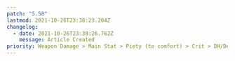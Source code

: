 ```yaml
---
patch: "5.58"
lastmod: 2021-10-26T23:38:23.204Z
changelog:
  - date: 2021-10-26T23:38:26.762Z
    message: Article Created
priority: Weapon Damage > Main Stat > Piety (to comfort) > Crit > DH/Det > SpS > Piety
---
```


